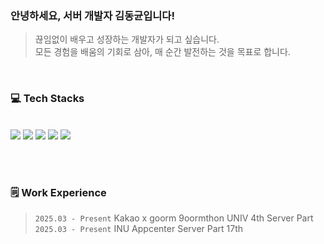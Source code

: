 

<div align="start">
<h3>안녕하세요, 서버 개발자 김동균입니다!</h3>

> 끊임없이 배우고 성장하는 개발자가 되고 싶습니다.   
모든 경험을 배움의 기회로 삼아, 매 순간 발전하는 것을 목표로 합니다.

<br>
<h3>💻 Tech Stacks</h3>
<br>

<img src = "https://img.shields.io/badge/Spring-6DB33F?style=for-the-badge&logo=Spring&logoColor=white">
<img src="https://img.shields.io/badge/MySQL-4479A1?style=for-the-badge&logo=MySQL&logoColor=white">
<img src="https://img.shields.io/badge/Docker-2496ED?style=for-the-badge&logo=Docker&logoColor=white"> 
<img src="https://img.shields.io/badge/Aws-232F3E?style=for-the-badge&logo=amazonwebservices&logoColor=white">
<img src="https://img.shields.io/badge/Redis-FF4438?style=for-the-badge&logo=Redis&logoColor=white">

<br><br>
<h3>🗒️ Work Experience</h3>

> `2025.03 - Present` Kakao x goorm 9oormthon UNIV 4th Server Part<br>
`2025.03 - Present` INU Appcenter Server Part 17th <br>

<br>
<!-- <div align="start">

  [![Solved.ac
프로필](http://mazassumnida.wtf/api/v2/generate_badge?boj=steem3246)](https://solved.ac/steem3246)

</div> -->

